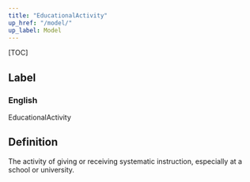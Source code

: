 ```yaml
---
title: "EducationalActivity"
up_href: "/model/"
up_label: Model
---
```


[TOC]

## Label

### English
EducationalActivity


## Definition
The activity of giving or receiving systematic instruction, especially at a school or university. 


    
